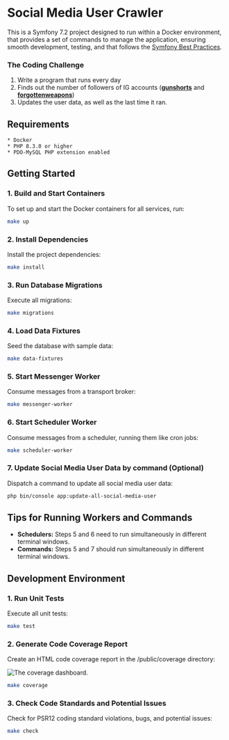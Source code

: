 # Social Media User Crawler

This is a Symfony 7.2 project designed to run within a Docker environment, that provides a set of commands to manage the application, ensuring smooth development, testing, and that follows the [Symfony Best Practices][1].

### The Coding Challenge

1. Write a program that runs every day
2. Finds out the number of followers of IG accounts ([**gunshorts**][2] and [**forgottenweapons**][3]) 
3. Updates the user data, as well as the last time it ran.

## Requirements

    * Docker
    * PHP 8.3.0 or higher
    * PDO-MySQL PHP extension enabled

## Getting Started

### 1. Build and Start Containers
To set up and start the Docker containers for all services, run:
```bash
make up
```

### 2. Install Dependencies
Install the project dependencies:
```bash
make install
```

### 3. Run Database Migrations
Execute all migrations:
```bash
make migrations
```

### 4. Load Data Fixtures
Seed the database with sample data:
```bash
make data-fixtures
```

### 5. Start Messenger Worker
Consume messages from a transport broker:
```bash
make messenger-worker
```

### 6. Start Scheduler Worker
Consume messages from a scheduler, running them like cron jobs:
```bash
make scheduler-worker
```

### 7. Update Social Media User Data by command (Optional)
Dispatch a command to update all social media user data:
```bash
php bin/console app:update-all-social-media-user
```

## Tips for Running Workers and Commands

*   **Schedulers:** Steps 5 and 6 need to run simultaneously in different terminal windows.
*   **Commands:** Steps 5 and 7 should run simultaneously in different terminal windows.

## Development Environment

### 1. Run Unit Tests
Execute all unit tests:
```bash
make test
```

### 2. Generate Code Coverage Report
Create an HTML code coverage report in the /public/coverage directory:

![The coverage dashboard.](/public/images/current_coverage.png "The coverage dashboard.")

```bash
make coverage
```

### 3. Check Code Standards and Potential Issues
Check for PSR12 coding standard violations, bugs, and potential issues:
```bash
make check
```

[1]: https://symfony.com/doc/current/best_practices.html
[2]: https://www.instagram.com/gunshorts
[3]: https://www.instagram.com/forgottenweapons